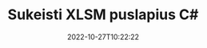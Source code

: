 ---
############################# Static ############################
layout: "auto-gen-merger"
date: 2022-10-27T10:22:22
draft: false
otherformats: one otp ott pdf pps ppsx ppt pptx rtf tex vdx vsdm vsdx vssm vssx vstm

############################# Head ############################
head_title: "Sukeiskite ir keiskite XLSM puslapius C#"
head_description: "Sukeiskite ir keiskite dviejų puslapių pozicijas XLSM faile C# naudodami dokumentų sujungimo API."

############################# Header ############################
title: "Sukeisti XLSM puslapius C#"
description: "Pakeiskite XLSM puslapius keliomis .NET kodo eilutėmis."
bg_image: "https://cms.admin.containerize.com/templates/aspose/App_Themes/V3/images/bg/header1.png"
bg_overlay: false
button:
    enable: true
    icon: "fas fa-arrow-down"
    label: "Atsisiųskite nemokamą bandomąją versiją"
    link: "https://downloads.groupdocs.com/merger/net"

############################# SubMenu ############################
submenu:
    enable: true

    left:
        img_alt: "GroupDocs.Merger for .NET"
        image: "https://cms.admin.containerize.com/templates/groupdocs/images/product-logos/90x90-noborder/groupdocs-merger-net.png"
        product: "GroupDocs.Merger"
        platform: ".NET"

    middle:
        button:

            # button loop
            - link: "https://apireference.groupdocs.com/merger/net"
              text: "API nuoroda"

            # button loop
            - link: "https://github.com/groupdocs-merger"
              text: "Kodo pavyzdžiai"

            # button loop
            - link: "https://products.groupdocs.app/merger/family"
              text: "Tiesioginės demonstracinės versijos"

            # button loop
            - link: "https://purchase.groupdocs.com/pricing/merger/net"
              text: "Kainodara"

    right:
        link_download: "https://downloads.groupdocs.com/merger"
        link_learn: "https://docs.groupdocs.com/merger/net"
        link_buy: "https://purchase.groupdocs.com"

############################# About ############################
about:
    enable: true
    title: "Apie GroupDocs.Merger for .NET API"
    content: |
        [GroupDocs.Merger for .NET](/lt/merger/net/) siūlo paprastą sprendimą saugiai sujungti ir padalyti iš įvairių dokumentų formatų, įskaitant PDF, Microsoft Office (Word, Excel, PowerPoint). , OneNote), OpenDocument, HTML, vaizdus ir daugelį kitų .NET programose. Pridėję vos kelias kodo eilutes, atlikite kelias dokumento operacijas, pvz., perkelkite, pašalinkite, pasukite, sukeiskite, išskleiskite arba pakeiskite dokumento puslapių orientaciją. Dokumentų sujungimo API taip pat palaiko dokumentų puslapių peržiūrą kaip vaizdą, kad būtų galima analizuoti dokumento struktūrą, formatavimą ir puslapio turinį.
        
        GroupDocs.Merger API yra tinkamas pasirinkimas įmonių sprendimams, kuriems reikia failų puslapių keitimo funkcijų. Šios API yra gerai palaikomos visose pagrindinėse operacinėse sistemose ir platformose, įskaitant .NET Framework, .NET Standard, .NET Core, Mono.

############################# Steps ############################
steps:
    enable: true
    title_left: "Sukeisti XLSM failo puslapius .NET"
    content_left: |
        [GroupDocs.Merger for .NET](/lt/merger/net/) leidžia C# kūrėjams lengvai apsikeisti puslapiais XLSM faile, atlikus kelis paprastus veiksmus .
        
        * Inicijuokite **SwapOptions**, kad nurodytumėte puslapių numerius, kuriais norite keistis.
        * Sukurkite naują **Merger** egzempliorių ir nurodykite šaltinio dokumento kelią kaip konstruktoriaus parametrą.
        * Paskambinkite **SwapPages** ir perduokite **SwapOptions** objektą.
        * Paskambinkite **Save** ir nurodykite failo kelią, kad išsaugotumėte gautą dokumentą.

    title_right: "Sistemos reikalavimai"
    content_right: |
        GroupDocs.Merger for .NET API palaikomos visose pagrindinėse platformose ir operacinėse sistemose. Prieš vykdydami toliau pateiktą kodą, įsitikinkite, kad jūsų sistemoje yra įdiegtos šios būtinos sąlygos.

        * Operacinės sistemos: Microsoft Windows, Linux, MacOS
        * Kūrimo aplinkos: Visual Studio, Xamarin, MonoDevelop
        * Karkasai: .NET Framework, .NET Standard, .NET Core, Mono
        * Atsisiųskite naujausią GroupDocs.Merger for .NET versiją iš [NuGet](https://www.nuget.org/packages/groupdocs.merger)
         
    code: |
     {{% merger/additional-styles %}}
     {{< merger/code-merger title="Kaip sukeisti XLSM failo puslapius naudojant C# pavyzdinį kodą">}}

        ```csharp    
        // Sukeiskite XLSM failo puslapius naudodami GroupDocs.Merger API
        int pageNumber1 = 6;
        int pageNumber2 = 1;

        // Inicijuokite SwapOptions klasę, kad nurodytumėte keičiamų puslapių numerius
        SwapOptions swapOptions = new SwapOptions(pageNumber2, pageNumber1);

        // Momentinis susijungimas su įvesties XLSM dokumentu
        using (Merger merger = new Merger("input.xlsm"))
          {
            // Iškvieskite SwapPages metodą ir perduokite jam objektą SwapOptions
            merger.SwapPages(swapOptions);
    
            // Iškvieskite išsaugojimo metodą ir nurodykite norimą failo kelią, kad išsaugotumėte išvesties dokumentą
            merger.Save("output.xlsm");
          }
        ```
     {{< /merger/code-merger >}}

############################# Demos ############################
demos:
    enable: true
    title: "Tiesioginės demonstracinės versijos – apsikeiskite XLSM failų puslapiais internete"
    content: |
       Apkeiskite XLSM failo puslapius dabar apsilankę [GroupDocs.Merger Live Demos](https://products.groupdocs.app/splitter/swap-pages/xlsm) svetainėje.
       Tiesioginė demonstracinė versija turi šiuos privalumus.
        
############################# About Formats ############################
about_formats:
    enable: true

############################# More Formats ############################
more_formats:
    enable: true
    title: "Sukeisti kitų failų formatų puslapius"
    content: |
        .NET dokumentuoja failų formatų ir vaizdų sujungimo ir padalijimo API. Sukeiskite kai kuriuos populiarius failų formatus, kaip nurodyta toliau.

############################# Back to top ###############################
back_to_top:
    enable: true
---